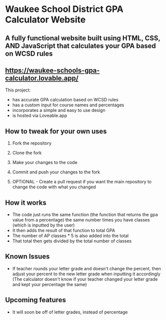 # Waukee School District GPA Calculator Website
## A fully functional website built using HTML, CSS, AND JavaScript that calculates your GPA based on WCSD rules
## https://waukee-schools-gpa-calculator.lovable.app/
This project:
- has accurate GPA calculation based on WCSD rules
- has a custom input for course names and percentages
- incorporates a simple and easy to use design
- is hosted via Loveable.app 

## How to tweak for your own uses
1. Fork the repository
   
2. Clone the fork
   
3. Make your changes to the code
   
4. Commit and push your changes to the fork
   
5. OPTIONAL - Create a pull request if you want the main repository to change the code with what you changed

## How it works 
- The code just runs the same function (the function that returns the gpa value from a percentage) the same number times you have classes (which is inputted by the user)
- It then adds the result of that function to total GPA
- The number of AP classes * 5 is also added into the total
- That total then gets divided by the total number of classes

## Known Issues
- If teacher rounds your letter grade and doesn't change the percent, then adjust your percent to the new letter grade when inputting it accordingly (The calculator doesn't know if your teacher changed your letter grade and kept your percentage the same)

## Upcoming features
- It will soon be off of letter grades, instead of percentage
